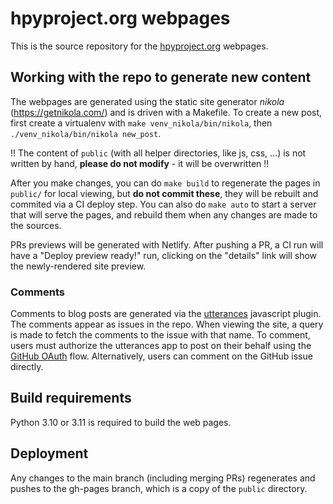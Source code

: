 # hpyproject.org webpages

This is the source repository for the [hpyproject.org](https://www.hpyproject.org) webpages.

## Working with the repo to generate new content

The webpages are generated using the static site generator _nikola_ (https://getnikola.com/) and is driven with a Makefile.
To create a new post, first create a virtualenv with `make
venv_nikola/bin/nikola`, then `./venv_nikola/bin/nikola new_post`.

!! The content of `public` (with all helper directories, like js, css, ...)
is not written by hand,
**please do not modify** - it will be overwritten !!

After you make changes, you can do `make build` to regenerate the pages in
`public/` for local viewing, but **do not commit these**, they will be
rebuilt and commited via a CI deploy step. You can also do `make auto` to
start a server that will serve the pages, and rebuild them when any changes are
made to the sources.

PRs previews will be generated with Netlify. After pushing a PR, a CI run will
have a "Deploy preview ready!" run, clicking on the "details" link will show the
newly-rendered site preview.

### Comments

Comments to blog posts are generated via the [utterances](https://utteranc.es/)
javascript plugin. The comments appear as issues in the repo.
When viewing the site, a query is made to fetch the comments to the issue with
that name. To comment, users must authorize the utterances app to post on their
behalf using the [GitHub
OAuth](https://developer.github.com/v3/oauth/#web-application-flow) flow.
Alternatively, users can comment on the GitHub issue directly.

## Build requirements

Python 3.10 or 3.11 is required to build the web pages.

## Deployment

Any changes to the main branch (including merging PRs) regenerates and pushes
to the gh-pages branch, which is a copy of the `public` directory.
